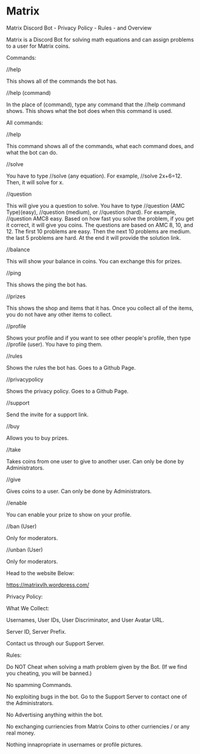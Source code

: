 # Matrix
Matrix Discord Bot - Privacy Policy - Rules - and Overview

Matrix is a Discord Bot for solving math equations and can assign problems to a user for Matrix coins.

Commands:

//help

This shows all of the commands the bot has.

//help (command)

In the place of (command), type any command that the //help command shows. This shows what the bot does when this command is used.

All commands:

//help

This command shows all of the commands, what each command does, and what the bot can do.

//solve

You have to type //solve (any equation). For example, //solve 2x+6=12. Then, it will solve for x.

//question

This will give you a question to solve. You have to type //question (AMC Type)(easy), //question (medium), or //question (hard). For example, //question AMC8 easy. Based on how fast you solve the problem, if you get it correct, it will give you coins. The questions are based on AMC 8, 10, and 12. The first 10 problems are easy. Then the next 10 problems are medium. the last 5 problems are hard. At the end it will provide the solution link.

//balance

This will show your balance in coins. You can exchange this for prizes.

//ping

This shows the ping the bot has.

//prizes

This shows the shop and items that it has. Once you collect all of the items, you do not have any other items to collect.

//profile

Shows your profile and if you want to see other people's profile, then type //profile (user). You have to ping them.

//rules

Shows the rules the bot has. Goes to a Github Page.

//privacypolicy

Shows the privacy policy. Goes to a Github Page.

//support

Send the invite for a support link.

//buy

Allows you to buy prizes.

//take

Takes coins from one user to give to another user. Can only be done by Administrators.

//give

Gives coins to a user. Can only be done by Administrators.

//enable

You can enable your prize to show on your profile.

//ban (User)

Only for moderators.

//unban (User)

Only for moderators.

Head to the website Below:

https://matrixvlh.wordpress.com/


Privacy Policy:

What We Collect:

Usernames, User IDs, User Discriminator, and User Avatar URL.

Server ID, Server Prefix.

Contact us through our Support Server.

Rules:

Do NOT Cheat when solving a math problem given by the Bot. (If we find you cheating, you will be banned.)

No spamming Commands.

No exploiting bugs in the bot. Go to the Support Server to contact one of the Administrators.

No Advertising anything within the bot.

No exchanging curriencies from Matrix Coins to other curriencies / or any real money.

Nothing innapropriate in usernames or profile pictures.
